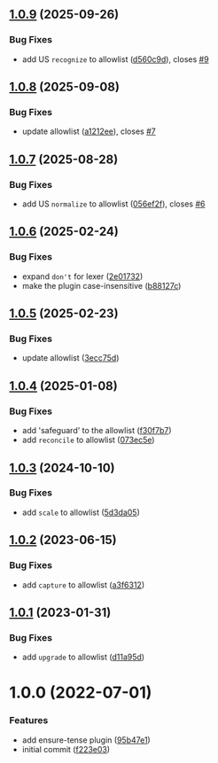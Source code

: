 ## [1.0.9](https://github.com/actuallydamo/commitlint-plugin-tense/compare/v1.0.8...v1.0.9) (2025-09-26)


### Bug Fixes

* add US `recognize` to allowlist ([d560c9d](https://github.com/actuallydamo/commitlint-plugin-tense/commit/d560c9d02abec39b4992c471f9a6eae7d0225c41)), closes [#9](https://github.com/actuallydamo/commitlint-plugin-tense/issues/9)

## [1.0.8](https://github.com/actuallydamo/commitlint-plugin-tense/compare/v1.0.7...v1.0.8) (2025-09-08)


### Bug Fixes

* update allowlist ([a1212ee](https://github.com/actuallydamo/commitlint-plugin-tense/commit/a1212eea2726ee3c5d774fdbf9cd4db0120bff2e)), closes [#7](https://github.com/actuallydamo/commitlint-plugin-tense/issues/7)

## [1.0.7](https://github.com/actuallydamo/commitlint-plugin-tense/compare/v1.0.6...v1.0.7) (2025-08-28)


### Bug Fixes

* add US `normalize` to allowlist ([056ef2f](https://github.com/actuallydamo/commitlint-plugin-tense/commit/056ef2f9765a99659e27feb78d819d1aa73ddcbd)), closes [#6](https://github.com/actuallydamo/commitlint-plugin-tense/issues/6)

## [1.0.6](https://github.com/actuallydamo/commitlint-plugin-tense/compare/v1.0.5...v1.0.6) (2025-02-24)


### Bug Fixes

* expand `don't` for lexer ([2e01732](https://github.com/actuallydamo/commitlint-plugin-tense/commit/2e01732e7e88ac744a83ba4e9ff860e459b8808a))
* make the plugin case-insensitive ([b88127c](https://github.com/actuallydamo/commitlint-plugin-tense/commit/b88127cb5f4e866a47f44bf51ecf39132db19415))

## [1.0.5](https://github.com/actuallydamo/commitlint-plugin-tense/compare/v1.0.4...v1.0.5) (2025-02-23)


### Bug Fixes

* update allowlist ([3ecc75d](https://github.com/actuallydamo/commitlint-plugin-tense/commit/3ecc75d4feb6d79c9c52cade0cd433e19550b79c))

## [1.0.4](https://github.com/actuallydamo/commitlint-plugin-tense/compare/v1.0.3...v1.0.4) (2025-01-08)


### Bug Fixes

* add 'safeguard' to the allowlist ([f30f7b7](https://github.com/actuallydamo/commitlint-plugin-tense/commit/f30f7b7a167b3e311f7f091d28fa4b180e2334a8))
* add `reconcile` to allowlist ([073ec5e](https://github.com/actuallydamo/commitlint-plugin-tense/commit/073ec5e59a1262d644410e876fc56d6f4dd42241))

## [1.0.3](https://github.com/actuallydamo/commitlint-plugin-tense/compare/v1.0.2...v1.0.3) (2024-10-10)


### Bug Fixes

* add `scale` to allowlist ([5d3da05](https://github.com/actuallydamo/commitlint-plugin-tense/commit/5d3da05f4baa29ea32cdda51018c6b2832a97584))

## [1.0.2](https://github.com/actuallydamo/commitlint-plugin-tense/compare/v1.0.1...v1.0.2) (2023-06-15)


### Bug Fixes

* add `capture` to allowlist ([a3f6312](https://github.com/actuallydamo/commitlint-plugin-tense/commit/a3f63126cfb57907a6734391f8757a6a8afa745c))

## [1.0.1](https://github.com/actuallydamo/commitlint-plugin-tense/compare/v1.0.0...v1.0.1) (2023-01-31)


### Bug Fixes

* add `upgrade` to allowlist ([d11a95d](https://github.com/actuallydamo/commitlint-plugin-tense/commit/d11a95d995b882c2baaae17570fcd2399114511c))

# 1.0.0 (2022-07-01)


### Features

* add ensure-tense plugin ([95b47e1](https://github.com/actuallydamo/commitlint-plugin-tense/commit/95b47e1c1d88f97c9b14586df01d4a31b1df4b69))
* initial commit ([f223e03](https://github.com/actuallydamo/commitlint-plugin-tense/commit/f223e036f094c088a4a869b14d3c12de652305a0))
